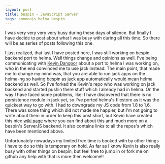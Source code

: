 ```yaml
---
layout: post
title: bespin - JavaScript Server
tags: commonjs helma bespin
---
```


I was very very very very busy during these days of silence. But finally I 
have decide to post about what I was busy with during all this time. So there 
will be as series of posts following this one.

I just realized, that last I have posted here, I was still working on bespin 
backend port to helma. Well things change and opinions as well. I've being 
communicating with [Kevin Dangoor](http://www.blueskyonmars.com/) about a port
to helma I was working on, who in the end convinced me to use jack instead. 
The main point, that made me to change my mind was, that you are able to run 
jack apps on the helma-ng so having bespin as jack app automatically would 
mean helma backend as well. So I've forked the Kevin's repo who was working on
jack backend and started pushin there stuff which I already had in helma. On 
the way I have faced some problems, like: I have discovered that there is no 
persistence module in jack yet, so I've ported helma's filestore as it was the
quickest way to go with. I had to downgrade my JS code from 1.8 to 1.6. There 
was some thing which did not made me happier, but I'm not going to write about
them in order to keep this post short, but Kevin have created this nice 
[wiki page](https://wiki.mozilla.org/Labs/Bespin/DesignDocs/JSServer/) where 
you can find about this and much more on a bespin's ServerJS backend. It also 
contains links to all the repos's which have been mentioned above.

Unfortunately nowadays my limited free time is booked with by other things I 
have to do so this is temporary on hold. As far as I know Kevin is also really
busy with other things on bespin, but feel free to jump in or fork me on 
github any help with that is more then welcome!!
